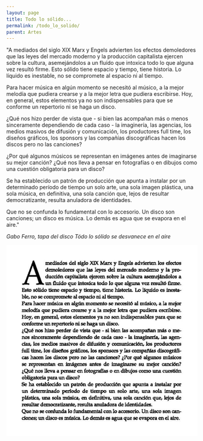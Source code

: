 ```yaml
---
layout: page
title: Todo lo sólido...
permalink: /todo_lo_solido/
parent: Artes
---
```


"A mediados del siglo XIX Marx y Engels advierten los efectos demoledores que las leyes del mercado moderno y la producción capitalista ejercen sobre la cultura, asemejándolos a un fluído que intoxica todo lo que alguna vez resultó firme. Esto sólido tiene espacio y tiempo, tiene historia. Lo líquido es inestable, no se compromete al espacio ni al tiempo.

Para hacer música en algún momento se necesitó al músico, a la mejor melodía que pudiera crearse y a la mejor letra que pudiera escribirse. Hoy, en general, estos elementos ya no son indispensables para que se conforme un repertorio ni se haga un disco.

¿Qué nos hizo perder de vista que - si bien las acompañan más o menos sinceramente dependiendo de cada caso - la imaginería, las agencias, los medios masivos de difusión y comunicación, los productores full time, los diseños gráficos, los sponsors y las compañías discográficas hacen los discos pero no las canciones?

¿Por qué algunos músicos se representan en imágenes antes de imaginarse su mejor canción? ¿Qué nos lleva a pensar en fotografías o en dibujos como una cuestión obligatoria para un disco?

Se ha establecido un patrón de producción que apunta a instalar por un determinado período de tiempo un solo arte, una sola imagen plástica, una sola música, en definitiva, una sola canción que, lejos de resultar democratizante, resulta anuladora de identidades.

Que no se confunda lo fundamental con lo accesorio. Un disco son canciones; un disco es música. Lo demás es agua que se evapora en el aire."

_Gabo Ferro, tapa del disco Tódo lo sólido se desvanece en el aire_

![image](../assets/images/gabo_todo-lo-solido.jpeg)
